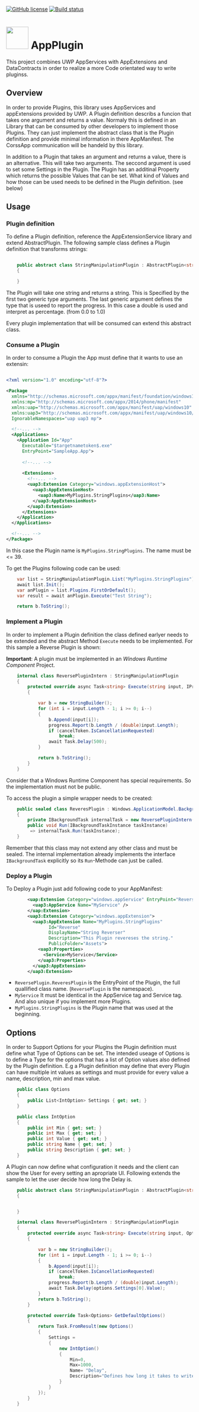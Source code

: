 [![GitHub license](https://img.shields.io/github/license/LokiMidgard/AppExtensionService.svg?style=flat-squar)](https://tldrlegal.com/license/mit-license#summary)
[![Build status](https://ci.appveyor.com/api/projects/status/7yumsvqwno7l65gc?svg=true)](https://ci.appveyor.com/project/LokiMidgard/appextensionservice)


# <img src="https://raw.githubusercontent.com/LokiMidgard/AppExtensionService/master/Logo.svg" width="60px" height="60px" /> AppPlugin
This project combines UWP AppServices with AppExtensions and DataContracts in order to realize a more Code orientated way to write pluginss.

## Overview

In order to provide Plugins, this library uses AppServices and appExtensions provided by UWP. A Plugin definition describs a funcion that takes one argument and returns
a value. Normaly this is defined in an Library that can be consumed by other developers to implement those Plugins. They can just implement the abstract class that is
the Plugin definition and provide minimal information in there AppManifest. The CorssApp communication will be handeld by this library.

In addition to a Plugin that takes an argument and returns a value, there is an alternative. This will take two arguments. The seccond argument is used to set some
Settings in the Plugin. The Plugin has an additinal Property which returns the possible Values that can be set. What kind of Values and how those can be used needs to
be defined in the Plugin definition. (see below)


## Usage

### Plugin definition

To define a Plugin definition, reference the AppExtensionService library and extend AbstractPlugin.
The following sample class defines a Plugin definition that transforms strings:

``` c#

    public abstract class StringManipulationPlugin : AbstractPlugin<string,string,double>
    {

    }

```

The Plugin will take one string and returns a string. This is Specified by the first two generic type arguments. The last generic argument defines the type that is useed
to report the progress. In this case a double is used and interpret as percentage. (from 0.0 to 1.0)

Every plugin implementation that will be consumed can extend this abstract class.

### Consume a Plugin

In order to consume a Plugin the App must define that it wants to use an extensin:

``` xml

<?xml version="1.0" encoding="utf-8"?>

<Package
  xmlns="http://schemas.microsoft.com/appx/manifest/foundation/windows10"
  xmlns:mp="http://schemas.microsoft.com/appx/2014/phone/manifest"
  xmlns:uap="http://schemas.microsoft.com/appx/manifest/uap/windows10"
  xmlns:uap3="http://schemas.microsoft.com/appx/manifest/uap/windows10/3" 
  IgnorableNamespaces="uap uap3 mp">

  <!--... -->
  <Applications>
    <Application Id="App"
      Executable="$targetnametoken$.exe"
      EntryPoint="SampleApp.App">
      
      <!--... -->
      
      <Extensions>
        <!--... -->
        <uap3:Extension Category="windows.appExtensionHost">
          <uap3:AppExtensionHost>
            <uap3:Name>MyPlugins.StringPlugins</uap3:Name>
          </uap3:AppExtensionHost>
        </uap3:Extension>
      </Extensions>
    </Application>
  </Applications>

  <!--... -->
</Package>
```

In this case the Plugin name is ```MyPlugins.StringPlugins```. The name must be <= 39.

To get the Plugins following code can be used:

```c#
    var list = StringManipulationPlugin.List("MyPlugins.StringPlugins");
    await list.Init();
    var anPlugin = list.Plugins.FirstOrDefault();
    var result = await anPlugin.Execute("Test String");

    return b.ToString();

```




### Implement a Plugin

 
In order to implement a Plugin definition the class defined earlyer needs to be extended and the abstract Method ```Execute``` needs to be implemented.
For this sample a Reverse Plugin is shown:

**Important**: A plugin must be implemented in an _Windows Runtime Component_ Project.

```c#
    internal class ReversePluginIntern : StringManipulationPlugin
    {
        protected override async Task<string> Execute(string input, IProgress<double> progress, CancellationToken cancelToken)
        {

            var b = new StringBuilder();
            for (int i = input.Length - 1; i >= 0; i--)
            {
                b.Append(input[i]);
                progress.Report(b.Length / (double)input.Length);
                if (cancelToken.IsCancellationRequested)
                    break;
                await Task.Delay(500);
            }

            return b.ToString();
        }
    }
```

Consider that a Windows Runtime Component has special requirements. So the implementation must not be public.

To access the plugin a simple wrapper needs to be created:

```c#
    public sealed class ReveresPlugin : Windows.ApplicationModel.Background.IBackgroundTask
    {
        private IBackgroundTask internalTask = new ReversePluginIntern();
        public void Run(IBackgroundTaskInstance taskInstance)
         => internalTask.Run(taskInstance);
    }

```
Remember that this class may not extend any other class and must be sealed. The internal implementation already implements the interface ```IBackgroundTask``` explicitly
so its ```Run```-Methode can just be called.

### Deploy a Plugin

To Deploy a Plugin just add following code to your AppManifest:

```xml
        <uap:Extension Category="windows.appService" EntryPoint="ReversePlugin.ReveresPlugin">
          <uap3:AppService Name="MyService" />
        </uap:Extension>
        <uap3:Extension Category="windows.appExtension">
          <uap3:AppExtension Name="MyPlugins.StringPlugins" 
                Id="Reverse" 
                DisplayName="String Reverser" 
                Description="This Plugin revereses the string." 
                PublicFolder="Assets">
            <uap3:Properties>
              <Service>MyService</Service>
            </uap3:Properties>
          </uap3:AppExtension>
        </uap3:Extension>
```

- ```ReversePlugin.ReveresPlugin``` is the EntryPoint of the Plugin, the full quallified class name. (```ReversePlugin``` is the namespace).
- ```MyService``` It must be identical in the AppService
   tag and Service tag. And also unique if you implement more Plugins.
- ```MyPlugins.StringPlugins``` is the Plugin name that was used at the beginning.

## Options

In order to Support Options for your Plugins the Plugin definition must define what Type of Options can be set. The intended useage of Options is to
define a Type for the options that has a list of Option values also defined by the Plugin definition. E.g a Plugin definition may define that every Plugin
can have multiple int values as settings and must provide for every value a name, description, min and max value. 

```c#
    public class Options
    {
        public List<IntOption> Settings { get; set; }
    }

    public class IntOption
    {
        public int Min { get; set; }
        public int Max { get; set; }
        public int Value { get; set; }
        public string Name { get; set; }
        public string Description { get; set; }
    }
```

A Plugin can now define what configuration it needs and the client can show the User for every setting an apropriate UI. Following extends the sample to let the user
decide how long the Delay is.

```c#
    public abstract class StringManipulationPlugin : AbstractPlugin<string, string, Options, double>
    {


    }

    internal class ReversePluginIntern : StringManipulationPlugin
    {
        protected override async Task<string> Execute(string input, Options options, IProgress<double> progress, CancellationToken cancelToken)
        {

            var b = new StringBuilder();
            for (int i = input.Length - 1; i >= 0; i--)
            {
                b.Append(input[i]);
                if (cancelToken.IsCancellationRequested)
                    break;
                progress.Report(b.Length / (double)input.Length);
                await Task.Delay(options.Settings[0].Value);
            }
            return b.ToString();
        }

        protected override Task<Options> GetDefaultOptions()
        {
            return Task.FromResult(new Options()
            {
                Settings =
                {
                    new IntOption()
                    {
                        Min=0,
                        Max=1000,
                        Name= "Delay",
                        Description="Defines how long it takes to write one letter."
                    }
                }
            });
        }
    }
```